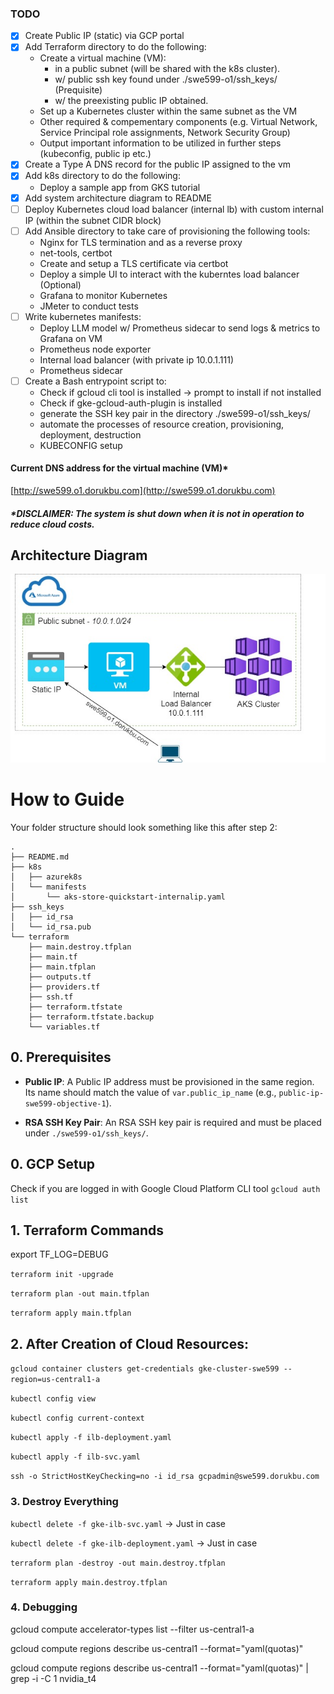### TODO
- [x] Create Public IP (static) via GCP portal
- [x] Add Terraform directory to do the following:
  - Create a virtual machine (VM):
    - in a public subnet (will be shared with the k8s cluster).
    - w/ public ssh key found under ./swe599-o1/ssh_keys/ (Prequisite)
    - w/ the preexisting public IP obtained.
  - Set up a Kubernetes cluster within the same subnet as the VM
  - Other required & compementary components (e.g. Virtual Network, Service Principal role assignments, Network Security Group)
  - Output important information to be utilized in further steps (kubeconfig, public ip etc.)
- [x] Create a Type A DNS record for the public IP assigned to the vm
- [x] Add k8s directory to do the following:
  - Deploy a sample app from GKS tutorial
- [x] Add system architecture diagram to README
- [ ] Deploy Kubernetes cloud load balancer (internal lb) with custom internal IP (within the subnet CIDR block)
- [ ] Add Ansible directory to take care of provisioning the following tools:
  - Nginx for TLS termination and as a reverse proxy
  - net-tools, certbot
  - Create and setup a TLS certificate via certbot
  - Deploy a simple UI to interact with the kuberntes load balancer (Optional)
  - Grafana to monitor Kubernetes
  - JMeter to conduct tests
- [ ] Write kubernetes manifests:
  - Deploy LLM model w/ Prometheus sidecar to send logs & metrics to Grafana on VM
  - Prometheus node exporter
  - Internal load balancer (with private ip 10.0.1.111)
  - Prometheus sidecar 
- [ ] Create a Bash entrypoint script to:
  - Check if gcloud cli tool is installed -> prompt to install if not installed
  - Check if gke-gcloud-auth-plugin is installed
  - generate the SSH key pair in the directory ./swe599-o1/ssh_keys/
  - automate the processes of resource creation, provisioning, deployment, destruction
  - KUBECONFIG setup

#### Current DNS address for the virtual machine (VM)*
[http://swe599.o1.dorukbu.com](http://swe599.o1.dorukbu.com)
##### *DISCLAIMER: The system is shut down when it is not in operation to reduce cloud costs.

## Architecture Diagram
<img src="assets/diagrams/o1_diagram1.jpg" alt="Architecture Diagram" width="700"/>

# How to Guide
Your folder structure should look something like this after step 2:
```
.
├── README.md
├── k8s
│   ├── azurek8s
│   └── manifests
│       └── aks-store-quickstart-internalip.yaml
├── ssh_keys
│   ├── id_rsa
│   └── id_rsa.pub
└── terraform
    ├── main.destroy.tfplan
    ├── main.tf
    ├── main.tfplan
    ├── outputs.tf
    ├── providers.tf
    ├── ssh.tf
    ├── terraform.tfstate
    ├── terraform.tfstate.backup
    └── variables.tf
```

## 0. Prerequisites

- **Public IP**: A Public IP address must be provisioned in the same region. Its name should match the value of `var.public_ip_name` (e.g., `public-ip-swe599-objective-1`).

- **RSA SSH Key Pair**: An RSA SSH key pair is required and must be placed under `./swe599-o1/ssh_keys/`.
## 0. GCP Setup
Check if you are logged in with Google Cloud Platform CLI tool
`gcloud auth list`

## 1. Terraform Commands

export TF_LOG=DEBUG

`terraform init -upgrade`

`terraform plan -out main.tfplan`

`terraform apply main.tfplan`

## 2. After Creation of Cloud Resources:

`gcloud container clusters get-credentials gke-cluster-swe599 --region=us-central1-a`

`kubectl config view`

`kubectl config current-context`

`kubectl apply -f ilb-deployment.yaml`

`kubectl apply -f ilb-svc.yaml`

`ssh -o StrictHostKeyChecking=no -i id_rsa gcpadmin@swe599.dorukbu.com`

### 3. Destroy Everything

`kubectl delete -f gke-ilb-svc.yaml` -> Just in case

`kubectl delete -f gke-ilb-deployment.yaml` -> Just in case

`terraform plan -destroy -out main.destroy.tfplan`

`terraform apply main.destroy.tfplan`

### 4. Debugging

gcloud compute accelerator-types list --filter us-central1-a

gcloud compute regions describe us-central1 --format="yaml(quotas)"

gcloud compute regions describe us-central1 --format="yaml(quotas)" | grep -i -C 1 nvidia_t4
